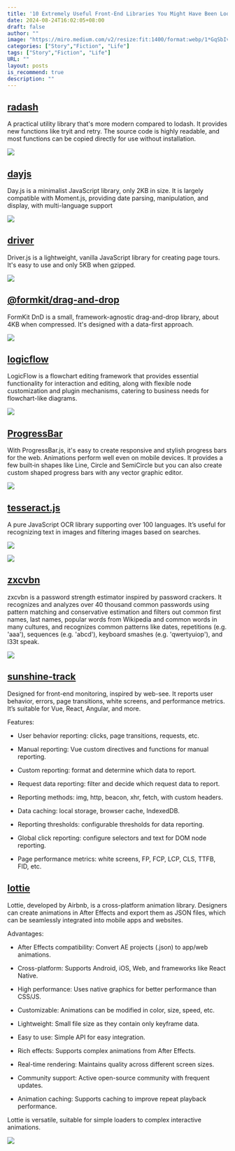 ```yaml
---
title: '10 Extremely Useful Front-End Libraries You Might Have Been Looking For'
date: 2024-08-24T16:02:05+08:00
draft: false
author: ""
image: "https://miro.medium.com/v2/resize:fit:1400/format:webp/1*GqSbIvTEgHMoyHcuDhB_ZA.png"
categories: ["Story","Fiction", "Life"]
tags: ["Story","Fiction", "Life"]
URL: ""
layout: posts
is_recommend: true
description: ""
---
```


## [radash](https://github.com/sodiray/radash)

A practical utility library that's more modern compared to lodash. It provides new functions like tryit and retry. The source code is highly readable, and most functions can be copied directly for use without installation.

![](https://miro.medium.com/v2/resize:fit:1400/format:webp/1*GM2hw1D-p7PTRdWTfpyI6A.png)

## [dayjs](https://github.com/iamkun/dayjs)

Day.js is a minimalist JavaScript library, only 2KB in size. It is largely compatible with Moment.js, providing date parsing, manipulation, and display, with multi-language support

![](https://miro.medium.com/v2/resize:fit:1400/format:webp/1*uWz1B5zbOwf1rbhAwe4-mQ.png)

## [driver](https://github.com/kamranahmedse/driver.js)

Driver.js is a lightweight, vanilla JavaScript library for creating page tours. It's easy to use and only 5KB when gzipped.

![](https://miro.medium.com/v2/resize:fit:1400/format:webp/1*mLDqR7cbvqPniTIKv8wk4Q.gif)

## [@formkit/drag-and-drop](https://github.com/formkit/drag-and-drop)

FormKit DnD is a small, framework-agnostic drag-and-drop library, about 4KB when compressed. It's designed with a data-first approach.

![](https://miro.medium.com/v2/resize:fit:1400/format:webp/1*Q1JiSUEaE9uIiwHYvA_SMw.png)

## [logicflow](https://github.com/didi/LogicFlow)

LogicFlow is a flowchart editing framework that provides essential functionality for interaction and editing, along with flexible node customization and plugin mechanisms, catering to business needs for flowchart-like diagrams.

![](https://miro.medium.com/v2/resize:fit:1400/format:webp/1*Bamip_FNapZwi8fHaZ04qQ.png)

## [ProgressBar](https://github.com/kimmobrunfeldt/progressbar.js)

With ProgressBar.js, it's easy to create responsive and stylish progress bars for the web. Animations perform well even on mobile devices. It provides a few built‑in shapes like Line, Circle and SemiCircle but you can also create custom shaped progress bars with any vector graphic editor.

![](https://miro.medium.com/v2/resize:fit:948/format:webp/1*Cb83MCx2VVZWtpQSOoiNbQ.gif)

## [tesseract.js](https://github.com/naptha/tesseract.js)

A pure JavaScript OCR library supporting over 100 languages. It’s useful for recognizing text in images and filtering images based on searches.

![](https://miro.medium.com/v2/resize:fit:1400/format:webp/1*1xvLP-8AYREhlmXZu9aU-w.gif)

![](https://miro.medium.com/v2/resize:fit:1012/format:webp/1*yWZYKQ5-u74lwIDowc-HJQ.gif)

## [zxcvbn](https://github.com/zxcvbn-ts/zxcvbn)

zxcvbn is a password strength estimator inspired by password crackers. It recognizes and analyzes over 40 thousand common passwords using pattern matching and conservative estimation and filters out common first names, last names, popular words from Wikipedia and common words in many cultures, and recognizes common patterns like dates, repetitions (e.g. 'aaa'), sequences (e.g. 'abcd'), keyboard smashes (e.g. 'qwertyuiop'), and l33t speak.

![](https://miro.medium.com/v2/resize:fit:1400/format:webp/1*7TOeiUqZwWMEhRehPYjs5Q.gif)

## [sunshine-track](https://github.com/brix/crypto-js)

Designed for front-end monitoring, inspired by web-see. It reports user behavior, errors, page transitions, white screens, and performance metrics. It’s suitable for Vue, React, Angular, and more.

Features:

- User behavior reporting: clicks, page transitions, requests, etc.

- Manual reporting: Vue custom directives and functions for manual reporting.

- Custom reporting: format and determine which data to report.

- Request data reporting: filter and decide which request data to report.

- Reporting methods: img, http, beacon, xhr, fetch, with custom headers.

- Data caching: local storage, browser cache, IndexedDB.

- Reporting thresholds: configurable thresholds for data reporting.

- Global click reporting: configure selectors and text for DOM node reporting.

- Page performance metrics: white screens, FP, FCP, LCP, CLS, TTFB, FID, etc.

## [lottie](https://github.com/airbnb/lottie-web)

Lottie, developed by Airbnb, is a cross-platform animation library. Designers can create animations in After Effects and export them as JSON files, which can be seamlessly integrated into mobile apps and websites.

Advantages:

- After Effects compatibility: Convert AE projects (.json) to app/web animations.

- Cross-platform: Supports Android, iOS, Web, and frameworks like React Native.

- High performance: Uses native graphics for better performance than CSS/JS.

- Customizable: Animations can be modified in color, size, speed, etc.

- Lightweight: Small file size as they contain only keyframe data.
- Easy to use: Simple API for easy integration.

- Rich effects: Supports complex animations from After Effects.

- Real-time rendering: Maintains quality across different screen sizes.
- Community support: Active open-source community with frequent updates.

- Animation caching: Supports caching to improve repeat playback performance.

Lottie is versatile, suitable for simple loaders to complex interactive animations.

![](https://miro.medium.com/v2/resize:fit:1400/format:webp/1*qaaJ_zFlqmNT3CKeLpsvKw.gif)
